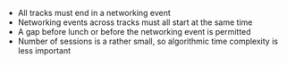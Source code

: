 - All tracks must end in a networking event
- Networking events across tracks must all start at the same time
- A gap before lunch or before the networking event is permitted
- Number of sessions is a rather small, so algorithmic time complexity is less important